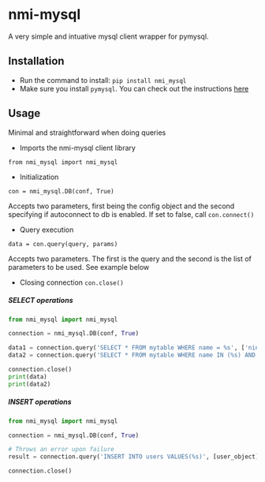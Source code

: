 nmi-mysql
=======================

A very simple and intuative mysql client wrapper for pymysql.

## Installation


- Run the command to install: `pip install nmi_mysql`
- Make sure you install `pymysql`. You can check out the instructions [here](http://www.pymysql.org/)

## Usage
Minimal and straightforward when doing queries
- Imports the nmi-mysql client library

`from nmi_mysql import nmi_mysql`
- Initialization

`con = nmi_mysql.DB(conf, True)`

Accepts two parameters, first being the config object and the second specifying if autoconnect to db is enabled. If set to false, call `con.connect()` 
- Query execution

`data = con.query(query, params)`

Accepts two parameters. The first is the query and the second is the list of parameters to be used. See example below
- Closing connection
`con.close()`


##### SELECT operations
```python
from nmi_mysql import nmi_mysql

connection = nmi_mysql.DB(conf, True)

data1 = connection.query('SELECT * FROM mytable WHERE name = %s', ['ninz'])
data2 = connection.query('SELECT * FROM mytable WHERE name IN (%s) AND age = %s', [['john', 'doe'], 10])

connection.close()
print(data)
print(data2)

```

##### INSERT operations
```python
from nmi_mysql import nmi_mysql

connection = nmi_mysql.DB(conf, True)

# Throws an error upon failure
result = connection.query('INSERT INTO users VALUES(%s)', [user_object])

connection.close()
```